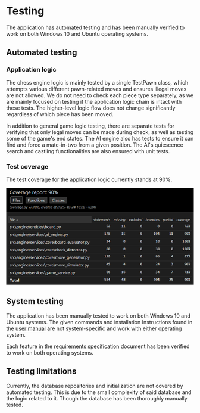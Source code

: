 # Testing
The application has automated testing and has been manually verified to work on both Windows 10 and Ubuntu operating systems.

## Automated testing
### Application logic
The chess engine logic is mainly tested by a single TestPawn class, which attempts various different pawn-related moves and ensures illegal moves are not allowed. We do not need to check each piece type separately, as we are mainly focused on testing if the application logic chain is intact with these tests. The higher-level logic flow does not change significantly regardless of which piece has been moved. 

In addition to general game logic testing, there are separate tests for verifying that only legal moves can be made during check, as well as testing some of the game's end states. The AI engine also has tests to ensure it can find and force a mate-in-two from a given position. The AI's quiescence search and castling functionalities are also ensured with unit tests.

### Test coverage
The test coverage for the application logic currently stands at 90%.

![](./images/coverage_report.png)

## System testing
The application has been manually tested to work on both Windows 10 and Ubuntu systems. The given commands and installation 
Instructions found in the [user manual](https://github.com/JuhoTurunen/chess-app/blob/main/documentation/user_manual.md) are not
system-specific and work with either operating system.

Each feature in the [requirements specification](https://github.com/JuhoTurunen/chess-app/blob/main/documentation/requirements_specification.md)
document has been verified to work on both operating systems.

## Testing limitations
Currently, the database repositories and initialization are not covered by automated testing. This is due to the small complexity of said database and the logic related to it. Though the database has been thoroughly manually tested. 
